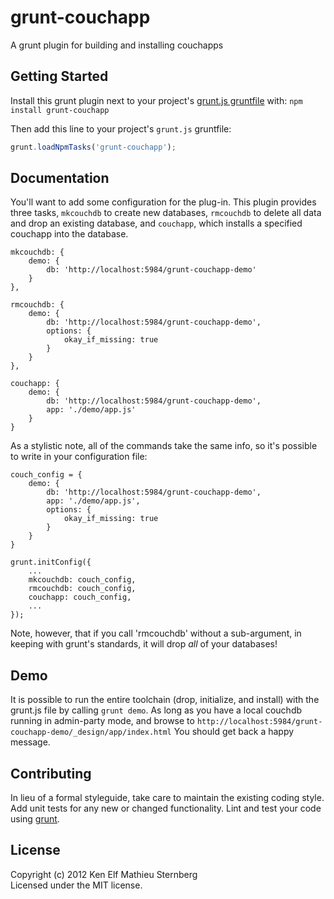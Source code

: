 # grunt-couchapp

A grunt plugin for building and installing couchapps

## Getting Started 

Install this grunt plugin next to your project's
[grunt.js gruntfile][getting_started] with: `npm install
grunt-couchapp`

Then add this line to your project's `grunt.js` gruntfile:

```javascript
grunt.loadNpmTasks('grunt-couchapp');
```

[grunt]: https://github.com/cowboy/grunt
[getting_started]: https://github.com/cowboy/grunt/blob/master/docs/getting_started.md

## Documentation

You'll want to add some configuration for the plug-in.  This plugin
provides three tasks, `mkcouchdb` to create new databases, `rmcouchdb`
to delete all data and drop an existing database, and `couchapp`,
which installs a specified couchapp into the database.

    mkcouchdb: {
        demo: {
            db: 'http://localhost:5984/grunt-couchapp-demo'
        }
    },

    rmcouchdb: {
        demo: {
            db: 'http://localhost:5984/grunt-couchapp-demo',
            options: {
                okay_if_missing: true
            }
        }
    },

    couchapp: {
        demo: {
            db: 'http://localhost:5984/grunt-couchapp-demo',
            app: './demo/app.js'
        }
    }

As a stylistic note, all of the commands take the same info, so it's
possible to write in your configuration file:

    couch_config = {
        demo: {
            db: 'http://localhost:5984/grunt-couchapp-demo',
            app: './demo/app.js',
            options: {
                okay_if_missing: true
            }
        }
    }

    grunt.initConfig({
        ...            
        mkcouchdb: couch_config,
        rmcouchdb: couch_config,
        couchapp: couch_config,
        ...
    });    


Note, however, that if you call 'rmcouchdb' without a sub-argument, in
keeping with grunt's standards, it will drop *all* of your databases!

## Demo

It is possible to run the entire toolchain (drop, initialize, and
install) with the grunt.js file by calling `grunt demo`.  As long as
you have a local couchdb running in admin-party mode, and browse to
`http://localhost:5984/grunt-couchapp-demo/_design/app/index.html`
You should get back a happy message.

## Contributing

In lieu of a formal styleguide, take care to maintain the existing
coding style. Add unit tests for any new or changed
functionality. Lint and test your code using [grunt][grunt].

## License
Copyright (c) 2012 Ken Elf Mathieu Sternberg  
Licensed under the MIT license.
